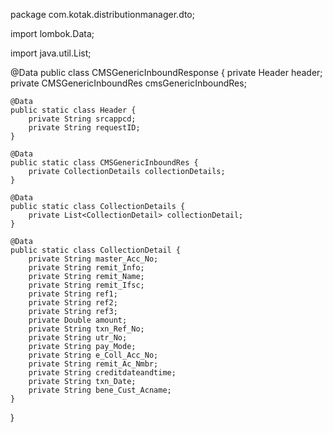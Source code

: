 package com.kotak.distributionmanager.dto;

import lombok.Data;

import java.util.List;

@Data
public class CMSGenericInboundResponse {
    private Header header;
    private CMSGenericInboundRes cmsGenericInboundRes;

    @Data
    public static class Header {
        private String srcappcd;
        private String requestID;
    }

    @Data
    public static class CMSGenericInboundRes {
        private CollectionDetails collectionDetails;
    }

    @Data
    public static class CollectionDetails {
        private List<CollectionDetail> collectionDetail;
    }

    @Data
    public static class CollectionDetail {
        private String master_Acc_No;
        private String remit_Info;
        private String remit_Name;
        private String remit_Ifsc;
        private String ref1;
        private String ref2;
        private String ref3;
        private Double amount;
        private String txn_Ref_No;
        private String utr_No;
        private String pay_Mode;
        private String e_Coll_Acc_No;
        private String remit_Ac_Nmbr;
        private String creditdateandtime;
        private String txn_Date;
        private String bene_Cust_Acname;
    }
}

